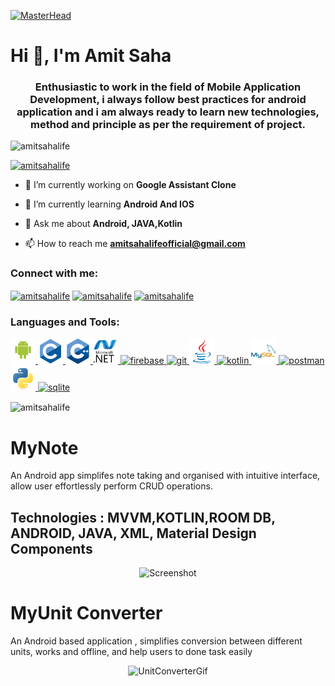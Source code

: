 [![MasterHead](https://media.licdn.com/dms/image/D4D16AQHPE1ks-CzTuA/profile-displaybackgroundimage-shrink_350_1400/0/1681717238219?e=1709164800&v=beta&t=vOQw5T3m-5F7kI5fihL1P3wYJTkKiCDVZIGNfDCGSLA)](https://amitsahalife.io)


<h1 align="left">Hi 👋, I'm Amit Saha</h1>
<h3 align="center">Enthusiastic to work in the field of Mobile Application Development, i always follow best practices for android application and i am always ready to learn new technologies, method and principle as per the requirement of project.</h3>

<p align="left"> <img src="https://komarev.com/ghpvc/?username=amitsahalife&label=Profile%20views&color=05ff2f&style=flat-square" alt="amitsahalife" /> </p>

<p align="left"> <a href="https://twitter.com/amitsahalife" target="blank"><img src="https://img.shields.io/twitter/follow/amitsahalife?logo=twitter&style=for-the-badge" alt="amitsahalife" /></a> </p>

- 🔭 I’m currently working on **Google Assistant Clone**

- 🌱 I’m currently learning **Android And IOS**

- 💬 Ask me about **Android, JAVA,Kotlin**

- 📫 How to reach me **amitsahalifeofficial@gmail.com**

<h3 align="left">Connect with me:</h3>
<p align="left">
<a href="https://twitter.com/amitsahalife" target="blank"><img align="center" src="https://raw.githubusercontent.com/rahuldkjain/github-profile-readme-generator/master/src/images/icons/Social/twitter.svg" alt="amitsahalife" height="30" width="40" /></a>
<a href="https://linkedin.com/in/amitsahalife" target="blank"><img align="center" src="https://raw.githubusercontent.com/rahuldkjain/github-profile-readme-generator/master/src/images/icons/Social/linked-in-alt.svg" alt="amitsahalife" height="30" width="40" /></a>
<a href="https://instagram.com/amitsahalife" target="blank"><img align="center" src="https://raw.githubusercontent.com/rahuldkjain/github-profile-readme-generator/master/src/images/icons/Social/instagram.svg" alt="amitsahalife" height="30" width="40" /></a>
</p>

<h3 align="left">Languages and Tools:</h3>
<p align="left"> <a href="https://developer.android.com" target="_blank" rel="noreferrer"> <img src="https://raw.githubusercontent.com/devicons/devicon/master/icons/android/android-original-wordmark.svg" alt="android" width="40" height="40"/> </a> <a href="https://www.cprogramming.com/" target="_blank" rel="noreferrer"> <img src="https://raw.githubusercontent.com/devicons/devicon/master/icons/c/c-original.svg" alt="c" width="40" height="40"/> </a> <a href="https://www.w3schools.com/cpp/" target="_blank" rel="noreferrer"> <img src="https://raw.githubusercontent.com/devicons/devicon/master/icons/cplusplus/cplusplus-original.svg" alt="cplusplus" width="40" height="40"/> </a> <a href="https://dotnet.microsoft.com/" target="_blank" rel="noreferrer"> <img src="https://raw.githubusercontent.com/devicons/devicon/master/icons/dot-net/dot-net-original-wordmark.svg" alt="dotnet" width="40" height="40"/> </a> <a href="https://firebase.google.com/" target="_blank" rel="noreferrer"> <img src="https://www.vectorlogo.zone/logos/firebase/firebase-icon.svg" alt="firebase" width="40" height="40"/> </a> <a href="https://git-scm.com/" target="_blank" rel="noreferrer"> <img src="https://www.vectorlogo.zone/logos/git-scm/git-scm-icon.svg" alt="git" width="40" height="40"/> </a> <a href="https://www.java.com" target="_blank" rel="noreferrer"> <img src="https://raw.githubusercontent.com/devicons/devicon/master/icons/java/java-original.svg" alt="java" width="40" height="40"/> </a> <a href="https://kotlinlang.org" target="_blank" rel="noreferrer"> <img src="https://www.vectorlogo.zone/logos/kotlinlang/kotlinlang-icon.svg" alt="kotlin" width="40" height="40"/> </a> <a href="https://www.mysql.com/" target="_blank" rel="noreferrer"> <img src="https://raw.githubusercontent.com/devicons/devicon/master/icons/mysql/mysql-original-wordmark.svg" alt="mysql" width="40" height="40"/> </a> <a href="https://postman.com" target="_blank" rel="noreferrer"> <img src="https://www.vectorlogo.zone/logos/getpostman/getpostman-icon.svg" alt="postman" width="40" height="40"/> </a> <a href="https://www.python.org" target="_blank" rel="noreferrer"> <img src="https://raw.githubusercontent.com/devicons/devicon/master/icons/python/python-original.svg" alt="python" width="40" height="40"/> </a> <a href="https://www.sqlite.org/" target="_blank" rel="noreferrer"> <img src="https://www.vectorlogo.zone/logos/sqlite/sqlite-icon.svg" alt="sqlite" width="40" height="40"/> </a> </p>

<p><img align="center" src="https://github-readme-stats.vercel.app/api/top-langs?username=amitsahalife&show_icons=true&theme=highcontrast&locale=en&layout=compact" alt="amitsahalife" /></p>

# MyNote
An Android app simplifes note taking and organised with intuitive interface, allow user effortlessly perform CRUD operations.
## Technologies : MVVM,KOTLIN,ROOM DB, ANDROID, JAVA, XML, Material Design Components
 <p align="center">
  <img src="https://github.com/amitsahalife/amitsahalife/assets/79406760/e3544aee-6b85-4740-86aa-374d5673a336" alt="Screenshot" width="700" title = "MyNote"/>
  
# MyUnit Converter
An Android based application , simplifies conversion between different units, works and offline, and help users to done task easily

 <p align="center">
  <img src="https://github.com/amitsahalife/amitsahalife/assets/79406760/87c853d6-be70-4795-9c25-f00e210ff151" alt="UnitConverterGif" width="190" title = "unitConverter"/>
   </p>
 





